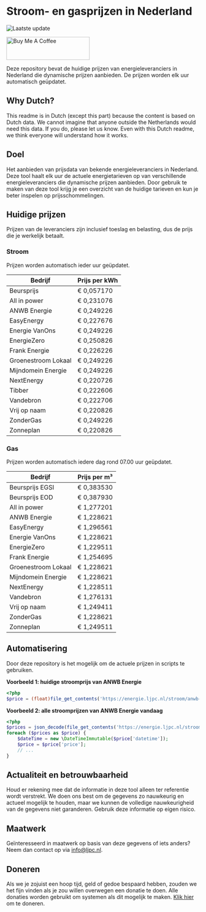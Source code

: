 # Stroom- en gasprijzen in Nederland

![Laatste update](https://img.shields.io/badge/laatste%20update-2024--10--11%2013%3A00%20CET-brightgreen)

<a href="https://www.buymeacoffee.com/Lars-" target="_blank"><img src="https://cdn.buymeacoffee.com/buttons/v2/default-orange.png" alt="Buy Me A Coffee" height="60" style="height: 60px !important;width: 217px !important;" ></a>

Deze repository bevat de huidige prijzen van energieleveranciers in Nederland die dynamische prijzen aanbieden. De prijzen worden elk uur automatisch geüpdatet.

## Why Dutch?

This readme is in Dutch (except this part) because the content is based on Dutch data. We cannot imagine that anyone outside the Netherlands would need this data. If you do, please let us know. Even with this Dutch readme, we think
everyone will understand how it works.

## Doel

Het aanbieden van prijsdata van bekende energieleveranciers in Nederland. Deze tool haalt elk uur de actuele energietarieven op van verschillende energieleveranciers die dynamische prijzen aanbieden. Door gebruik te maken van deze tool
krijg je een overzicht van de huidige tarieven en kun je beter inspelen op prijsschommelingen.

## Huidige prijzen

Prijzen van de leveranciers zijn inclusief toeslag en belasting, dus de prijs die je werkelijk betaalt.

### Stroom

Prijzen worden automatisch ieder uur geüpdatet.

 Bedrijf | Prijs per kWh 
---------|---------------
Beursprijs | € 0,057170
All in power | € 0,231076
ANWB Energie | € 0,249226
EasyEnergy | € 0,227676
Energie VanOns | € 0,249226
EnergieZero | € 0,250826
Frank Energie | € 0,226226
Groenestroom Lokaal | € 0,249226
Mijndomein Energie | € 0,249226
NextEnergy | € 0,220726
Tibber | € 0,222606
Vandebron | € 0,222706
Vrij op naam | € 0,220826
ZonderGas | € 0,249226
Zonneplan | € 0,220826


### Gas

Prijzen worden automatisch iedere dag rond 07.00 uur geüpdatet.

 Bedrijf | Prijs per m³ 
---------|--------------
Beursprijs EGSI | € 0,383530
Beursprijs EOD | € 0,387930
All in power | € 1,277201
ANWB Energie | € 1,228621
EasyEnergy | € 1,296561
Energie VanOns | € 1,228621
EnergieZero | € 1,229511
Frank Energie | € 1,254695
Groenestroom Lokaal | € 1,228621
Mijndomein Energie | € 1,228621
NextEnergy | € 1,228511
Vandebron | € 1,276131
Vrij op naam | € 1,249411
ZonderGas | € 1,228621
Zonneplan | € 1,249511


## Automatisering

Door deze repository is het mogelijk om de actuele prijzen in scripts te gebruiken.

**Voorbeeld 1: huidige stroomprijs van ANWB Energie**

```php
<?php
$price = (float)file_get_contents('https://energie.ljpc.nl/stroom/anwb-energie-nu.txt');

```

**Voorbeeld 2: alle stroomprijzen van ANWB Energie vandaag**

```php
<?php
$prices = json_decode(file_get_contents('https://energie.ljpc.nl/stroom/all-in-power-vandaag.json'),true);
foreach ($prices as $price) {
    $dateTime = new \DateTimeImmutable($price['datetime']);
    $price = $price['price'];
    // ...
}
```

## Actualiteit en betrouwbaarheid

Houd er rekening mee dat de informatie in deze tool alleen ter referentie wordt verstrekt. We doen ons best om de gegevens zo nauwkeurig en actueel mogelijk te houden, maar we kunnen de volledige nauwkeurigheid van de gegevens niet
garanderen. Gebruik deze informatie op eigen risico.

## Maatwerk

Geïnteresseerd in maatwerk op basis van deze gegevens of iets anders? Neem dan contact op
via [info@ljpc.nl](mailto:info@ljpc.nl?subject=Energie%20prijzen).

## Doneren

Als we je zojuist een hoop tijd, geld of gedoe bespaard hebben, zouden we het fijn vinden als je zou willen overwegen een
donatie te doen. Alle donaties worden gebruikt om systemen als dit mogelijk te
maken. [Klik hier](https://www.buymeacoffee.com/Lars-) om te doneren.
